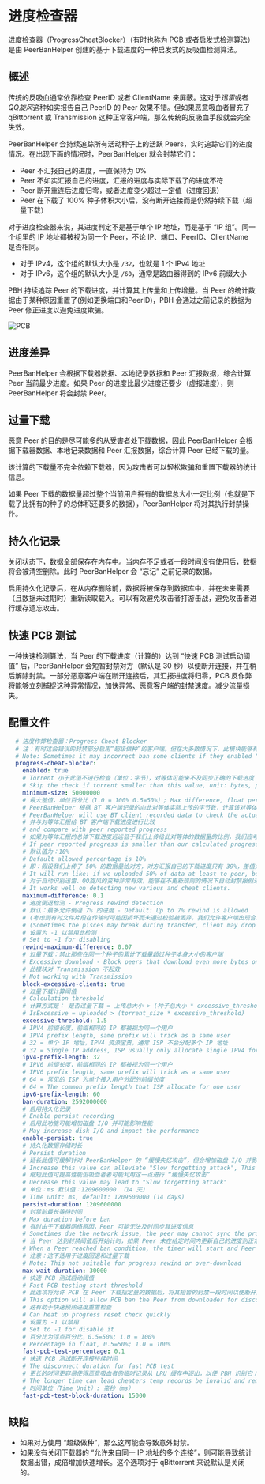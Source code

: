 # 进度检查器

进度检查器（ProgressCheatBlocker）（有时也称为 PCB 或者启发式检测算法）是由 PeerBanHelper 创建的基于下载进度的一种启发式的反吸血检测算法。

## 概述

传统的反吸血通常依靠检查 PeerID 或者 ClientName 来屏蔽。这对于*迅雷*或者*QQ旋风*这种如实报告自己 PeerID 的 Peer 效果不错。但如果恶意吸血者冒充了 qBittorrent 或 Transmission 这种正常客户端，那么传统的反吸血手段就会完全失效。

PeerBanHelper 会持续追踪所有活动种子上的活跃 Peers，实时追踪它们的进度情况。在出现下面的情况时，PeerBanHelper 就会封禁它们：

* Peer 不汇报自己的进度，一直保持为 0%
* Peer 不如实汇报自己的进度，汇报的进度与实际下载了的进度不符
* Peer 断开重连后进度归零，或者进度变少超过一定值（进度回退）
* Peer 在下载了 100% 种子体积大小后，没有断开连接而是仍然持续下载（超量下载）

对于进度检查器来说，其进度判定不是基于单个 IP 地址，而是基于 “IP 组”。同一个组里的 IP 地址都被视为同一个 Peer，不论 IP、端口、PeerID、ClientName 是否相同。
* 对于 IPv4，这个组的默认大小是 `/32`，也就是 1 个 IPv4 地址
* 对于 IPv6，这个组的默认大小是 `/60`，通常是路由器得到的 IPv6 前缀大小

PBH 持续追踪 Peer 的下载进度，并计算其上传量和上传增量。当 Peer 的统计数据由于某种原因重置了(例如更换端口和PeerID)，PBH 会通过之前记录的数据为 Peer 修正进度以避免进度欺骗。

![PCB](./assets/pcb.jpeg)

## 进度差异

PeerBanHelper 会根据下载器数据、本地记录数据和 Peer 汇报数据，综合计算 Peer 当前最少进度。如果 Peer 的进度比最少进度还要少（虚报进度），则 PeerBanHelper 将会封禁 Peer。

## 过量下载

恶意 Peer 的目的是尽可能多的从受害者处下载数据，因此 PeerBanHelper  会根据下载器数据、本地记录数据和 Peer 汇报数据，综合计算 Peer 已经下载的量。

该计算的下载量不完全依赖下载器，因为攻击者可以轻松欺骗和重置下载器的统计信息。

如果 Peer 下载的数据量超过整个当前用户拥有的数据总大小一定比例（也就是下载了比拥有的种子的总体积还要多的数据），PeerBanHelper 将对其执行封禁操作。

## 持久化记录

关闭状态下，数据全部保存在内存中。当内存不足或者一段时间没有使用后，数据将会被清空删除。此时 PeerBanHelper 会 “忘记” 之前记录的数据。

启用持久化记录后，在从内存删除前，数据将被保存到数据库中，并在未来需要（且数据未过期时）重新读取载入。可以有效避免攻击者打游击战，避免攻击者进行缓存遗忘攻击。

## 快速 PCB 测试

一种快速检测算法，当 Peer 的下载进度（计算的）达到 “快速 PCB 测试启动阈值” 后，PeerBanHelper 会短暂封禁对方（默认是 30 秒）以便断开连接，并在稍后解除封禁。一部分恶意客户端在断开连接后，其汇报进度将归零，PCB 反作弊将能够立刻捕捉这种异常情况，加快异常、恶意客户端的封禁速度。减少流量损失。

## 配置文件

```yaml
  # 进度作弊检查器：Progress Cheat Blocker
  # 注：有时这会错误的封禁部分启用“超级做种”的客户端。但在大多数情况下，此模块能够有效阻止循环下载的流量消耗器，建议启用。
  # Note: Sometimes it may incorrect ban some clients if they enabled "Super Seeding", but in most cases, it can accurately detect the cheat/bad peers.
  progress-cheat-blocker:
    enabled: true
    # Torrent 小于此值不进行检查（单位：字节），对等体可能来不及同步正确的下载进度
    # Skip the check if torrent smaller than this value, unit: bytes, peer may have to no chance to sync the progress
    minimum-size: 50000000
    # 最大差值，单位百分比（1.0 = 100% 0.5=50%）; Max difference, float percentage (1.0=100%, 0.5=50%)
    # PeerBanHelper 根据 BT 客户端记录的向此对等体实际上传的字节数，计算该对等体的最小下载进度
    # PeerBanHelper will use BT client recorded data to check the actual uploaded bytes, and calculate minimal progress that this peer should have
    # 并与对等体汇报给 BT 客户端下载进度进行比较
    # and compare with peer reported progress
    # 如果对等体汇报的总体下载进度远远低于我们上传给此对等体的数据量的比例，我们应考虑客户端正在汇报假进度
    # If peer reported progress is smaller than our calculated progress too much, we will consider it's cheating
    # 默认值为：10%
    # Default allowed percentage is 10%
    # 即：假设我们上传了 50% 的数据量给对方，对方汇报自己的下载进度只有 39%，差值大于 10%，进行封禁
    # It will run like: if we uploaded 50% of data at least to peer, but peer reporting it only have 39%, difference ge 10%, we will ban it
    # 对于自动识别迅雷、QQ旋风的变种非常有效，能够在不更新规则的情况下自动封禁报假进度的吸血客户端
    # It works well on detecting new various and cheat clients.
    maximum-difference: 0.1
    # 进度倒退检测 - Progress rewind detection
    # 默认：最多允许倒退 7% 的进度 - Default: Up to 7% rewind is allowed
    # (考虑到有时文件片段在传输时可能因损坏而未通过校验被丢弃，我们允许客户端出现合理的进度倒退)
    # (Sometimes the pisces may break during transfer, client may drop those pisces, we allow client have rewind in reasonable range)
    # 设置为 -1 以禁用此检测
    # Set to -1 for disabling
    rewind-maximum-difference: 0.07
    # 过量下载：禁止那些在同一个种子的累计下载量超过种子本身大小的客户端
    # Excessive download - Block peers that download even more bytes on a single torrent than the torrent itself
    # 此模块对 Transmission 不起效
    # Not working with Transmission
    block-excessive-clients: true
    # 过量下载计算阈值
    # Calculation threshold
    # 计算方式是： 是否过量下载 = 上传总大小 > (种子总大小 * excessive_threshold)
    # IsExcessive = uploaded > (torrent_size * excessive_threshold)
    excessive-threshold: 1.5
    # IPV4 前缀长度，前缀相同的 IP 都被视为同一个用户
    # IPV4 prefix length, same prefix will trick as a same user
    # 32 = 单个 IP 地址，IPV4 资源宝贵，通常 ISP 不会分配多个 IP 地址
    # 32 = Single IP address, ISP usually only allocate single IPV4 for one user
    ipv4-prefix-length: 32
    # IPV6 前缀长度，前缀相同的 IP 都被视为同一个用户
    # IPV6 prefix length, same prefix will trick as a same user
    # 64 = 常见的 ISP 为单个接入用户分配的前缀长度
    # 64 = The common prefix length that ISP allocate for one user
    ipv6-prefix-length: 60
    ban-duration: 2592000000
    # 启用持久化记录
    # Enable persist recording
    # 启用此功能可能增加磁盘 I/O 并可能影响性能
    # May increase disk I/O and impact the performance
    enable-persist: true
    # 持久化数据存储时长
    # Persist duration
    # 延长此值可缓解针对 PeerBanHelper 的 “缓慢失忆攻击”，但会增加磁盘 I/O 并影响性能
    # Increase this value can alleviate "Slow forgetting attack", This helps stop bad peers from taking advantage of this weakness to reset their data records.
    # 缩短此值可提高性能但吸血者者可能利用这一点进行 “缓慢失忆攻击”
    # Decrease this value may lead to "Slow forgetting attack"
    # 单位：ms 默认值：1209600000 （14 天）
    # Time unit: ms, default: 1209600000 (14 days)
    persist-duration: 1209600000
    # 封禁前最长等待时间
    # Max duration before ban
    # 有时由于下载器网络原因，Peer 可能无法及时同步其进度信息
    # Sometimes due the network issue, the peer may cannot sync the progress information on time
    # 当 Peer 达到封禁阈值后开始计时，如果 Peer 未在给定时间内更新自己的进度到正常水平，则将被封禁
    # When a Peer reached ban condition, the timer will start and Peer will be banned after timer timed out if Peer's progress not update to excepted value on time
    # 注意：这不适用于进度回退和过量下载
    # Note: This not suitable for progress rewind or over-download
    max-wait-duration: 30000
    # 快速 PCB 测试启动阈值
    # Fast PCB testing start threshold
    # 此选项将允许 PCB 在 Peer 下载指定量的数据后，将其短暂的封禁一段时间以便断开其连接
    # This option will allow PCB ban the Peer from downloader for disconnect it
    # 这有助于快速预热进度重置检查
    # Can heat up progress reset check quickly
    # 设置为 -1 以禁用
    # Set to -1 for disable it
    # 百分比为浮点百分比，0.5=50%; 1.0 = 100%
    # Percentage in float, 0.5=50%; 1.0 = 100%
    fast-pcb-test-percentage: 0.1
    # 快速 PCB 测试断开连接持续时间
    # The disconnect duration for fast PCB test
    # 更长的时间更容易使得恶意吸血者的临时记录从 LRU 缓存中逐出，以便 PBH 识别它；但也会影响正常下载者的速度和体验
    # The longer time can lead cheaters temp records be invalid and remove from LRU cache, then PBH can detect it; but it can also affect the normal peers speed and experience
    # 时间单位（Time Unit）: 毫秒（ms）
    fast-pcb-test-block-duration: 15000
```

## 缺陷

* 如果对方使用 “超级做种”，那么这可能会导致意外封禁。
* 如果没有关闭下载器的 “允许来自同一 IP 地址的多个连接”，则可能导致统计数据出错，成倍增加快速增长。这个选项对于 qBittorrent 来说默认是关闭的。
